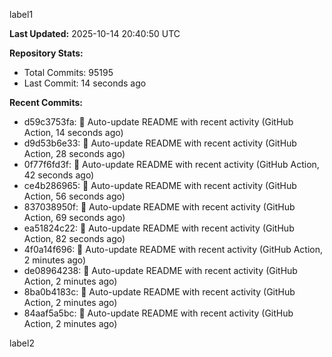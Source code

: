 
label1 
<!-- ACTIVITY_START -->
**Last Updated:** 2025-10-14 20:40:50 UTC

**Repository Stats:**
- Total Commits: 95195
- Last Commit: 14 seconds ago

**Recent Commits:**
- d59c3753fa: 🤖 Auto-update README with recent activity (GitHub Action, 14 seconds ago)
- d9d53b6e33: 🤖 Auto-update README with recent activity (GitHub Action, 28 seconds ago)
- 0f77f6fd3f: 🤖 Auto-update README with recent activity (GitHub Action, 42 seconds ago)
- ce4b286965: 🤖 Auto-update README with recent activity (GitHub Action, 56 seconds ago)
- 837038950f: 🤖 Auto-update README with recent activity (GitHub Action, 69 seconds ago)
- ea51824c22: 🤖 Auto-update README with recent activity (GitHub Action, 82 seconds ago)
- 4f0a14f696: 🤖 Auto-update README with recent activity (GitHub Action, 2 minutes ago)
- de08964238: 🤖 Auto-update README with recent activity (GitHub Action, 2 minutes ago)
- 8ba0b4183c: 🤖 Auto-update README with recent activity (GitHub Action, 2 minutes ago)
- 84aaf5a5bc: 🤖 Auto-update README with recent activity (GitHub Action, 2 minutes ago)
<!-- ACTIVITY_END -->

label2
